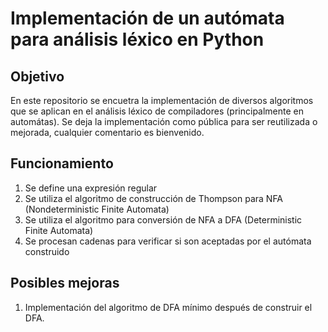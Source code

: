 # Implementación de un autómata para análisis léxico en Python

## Objetivo
En este repositorio se encuetra la implementación de diversos algoritmos que se aplican en el análisis léxico de compiladores (principalmente en automátas). Se deja la implementación como pública para ser reutilizada o mejorada, cualquier comentario es bienvenido.

## Funcionamiento

1. Se define una expresión regular
2. Se utiliza el algoritmo de construcción de Thompson para NFA (Nondeterministic Finite Automata)
3. Se utiliza el algoritmo para conversión de NFA a DFA (Deterministic Finite Automata)
4. Se procesan cadenas para verificar si son aceptadas por el autómata construido

## Posibles mejoras
1. Implementación del algoritmo de DFA mínimo después de construir el DFA.
